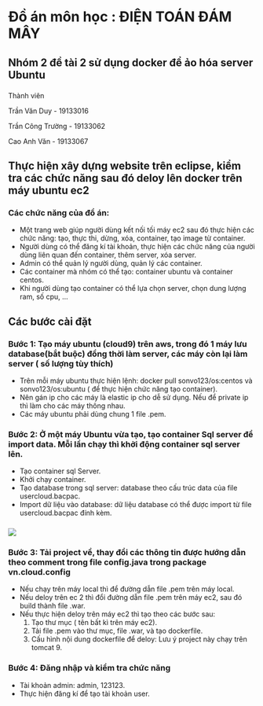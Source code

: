 # Đồ án môn học :  ĐIỆN TOÁN ĐÁM MÂY
## Nhóm 2 đề tài 2 sử dụng docker để ảo hóa server Ubuntu </p>
<p>Thành viên</p>
<p>Trần Văn Duy - 19133016</p>
<p>Trần Công Trường - 19133062</p>
<p>Cao Anh Văn - 19133067</p>

## Thực hiện xây dựng website trên eclipse, kiểm tra các chức năng sau đó deloy lên docker trên máy ubuntu ec2
### Các chức năng của đồ án: 
- Một trang web giúp người dùng kết nối tối máy ec2 sau đó thực hiện các chức năng: tạo, thực thi, dừng, xóa, container, tạo image từ container.
- Người dùng có thể đăng kí tài khoản, thực hiện các chức năng của người dùng liên quan đến container, thêm server, xóa server.
- Admin có thể quản lý người dùng, quản lý các container.
- Các container mà nhóm có thể tạo: container ubuntu và container centos.
- Khi người dùng tạo container có thể lựa chọn server, chọn dung lượng ram, số cpu, ...
## Các bước cài đặt 

### Bước 1: Tạo máy ubuntu (cloud9) trên aws, trong đó 1 máy lưu database(bắt buộc) đồng thời làm server, các máy còn lại làm server ( số lượng tùy thích)</p>
  - Trên mỗi máy ubuntu thực hiện lệnh: docker pull sonvo123/os:centos và sonvo123/os:ubuntu ( để thực hiện chức năng tạo container).
  - Nên gán ip cho các máy là elastic ip cho dễ sử dụng. Nếu để private ip thì làm  cho các máy thông nhau.
  - Các máy ubuntu phải dùng chung 1 file .pem.
### Bước 2: Ở một máy Ubuntu vừa tạo, tạo container Sql server để import data. Mỗi lần chạy thì khởi động container sql server lên.</p>
  - Tạo container sql Server.
  - Khởi chạy container.
  - Tạo database trong sql server: database theo cấu trúc data của file usercloud.bacpac.
  - Import dữ liệu vào database: dữ liệu database có thể được import từ file usercloud.bacpac đính kèm.
  ### <img src="project-cloud-main/src/main/images/database.png">
### Bước 3: Tải project về, thay đổi các thông tin được hướng dẫn theo comment trong file config.java trong package vn.cloud.config<p>
  - Nếu chạy trên máy local thì để đường dẫn file .pem trên máy local.
  - Nếu deloy trên ec 2 thì đổi đường dẫn file .pem trên máy ec2, sau đó build thành file .war.
  - Nếu thực hiện deloy trên máy ec2 thì tạo theo các bước sau:
    1. Tạo thư mục ( tên bất kì trên máy ec2).
    2. Tải file .pem vào thư mục, file .war, và tạo dockerfile.
    3. Cấu hình nội dung dockerfile để deloy: Lưu ý project này chạy trên tomcat 9.
### Bước 4: Đăng nhập và kiểm tra chức năng
  - Tài khoản admin: admin, 123123.
  - Thực hiện đăng kí để tạo tài khoản user.
    
